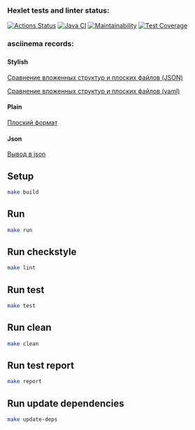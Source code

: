 ### Hexlet tests and linter status:
[![Actions Status](https://github.com/Phareala/java-project-71/workflows/hexlet-check/badge.svg)](https://github.com/Phareala/java-project-71/actions)
[![Java CI](https://github.com/Phareala/java-project-71/actions/workflows/github-actions-demo.yml/badge.svg)](https://github.com/Phareala/java-project-71/actions/workflows/github-actions-demo.yml)
[![Maintainability](https://api.codeclimate.com/v1/badges/6180ceb432885d1885c5/maintainability)](https://codeclimate.com/github/Phareala/java-project-71/maintainability)
[![Test Coverage](https://api.codeclimate.com/v1/badges/6180ceb432885d1885c5/test_coverage)](https://codeclimate.com/github/Phareala/java-project-71/test_coverage)

### asciinema records:
###
#### Stylish
[Сравнение вложенных структур и плоских файлов (JSON)](https://asciinema.org/a/3Xne5yXU3eq4jyWPH1Opg3jHJ)

[Сравнение вложенных структур и плоских файлов (yaml)](https://asciinema.org/a/aN7QbOTcSrQqM6D1yVALyYrye)
#### Plain
[Плоский формат](https://asciinema.org/a/gTJkx6HoTtcDBT0UPnGnm0AVV)
#### Json
[Вывод в json](https://asciinema.org/a/GhqDDaWgHqzOlUUaBNIoJFnUb)

## Setup
```sh
make build
```

## Run
```sh
make run
```

## Run checkstyle
```sh
make lint
```

## Run test
```sh
make test
```

## Run clean
```sh
make clean
```

## Run test report
```sh
make report
```

## Run update dependencies
```sh
make update-deps
```